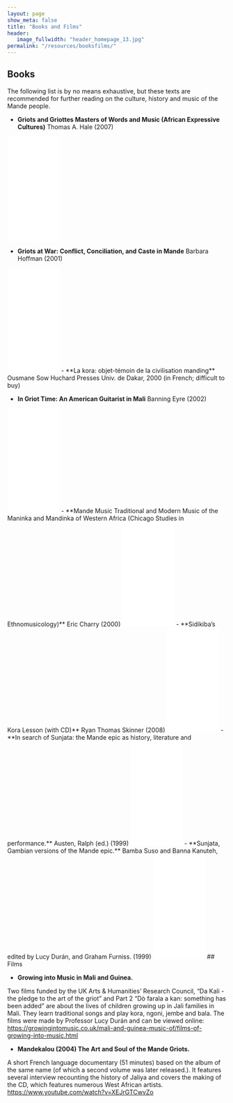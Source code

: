 ```yaml
---
layout: page
show_meta: false
title: "Books and Films"
header:
   image_fullwidth: "header_homepage_13.jpg"
permalink: "/resources/booksfilms/"
---
```


## Books
The following list is by no means exhaustive, but these texts are recommended for further reading on the culture, history and music of the Mande people.

- **Griots and Griottes Masters of Words and Music (African Expressive Cultures)** Thomas A. Hale (2007)
<iframe style="width:120px;height:240px;" marginwidth="0" marginheight="0" scrolling="no" frameborder="0" src="//ws-na.amazon-adsystem.com/widgets/q?ServiceVersion=20070822&OneJS=1&Operation=GetAdHtml&MarketPlace=US&source=ac&ref=qf_sp_asin_til&ad_type=product_link&tracking_id=thekoracafe04-20&marketplace=amazon&region=US&placement=0253219612&asins=0253219612&linkId=ebb04cc28aa1546edb6bdda56d1fd6f0&show_border=true&link_opens_in_new_window=true&price_color=333333&title_color=0066c0&bg_color=ffffff">
    </iframe>

- **Griots at War: Conflict, Conciliation, and Caste in Mande** Barbara Hoffman (2001)
<iframe style="width:120px;height:240px;" marginwidth="0" marginheight="0" scrolling="no" frameborder="0" src="//ws-na.amazon-adsystem.com/widgets/q?ServiceVersion=20070822&OneJS=1&Operation=GetAdHtml&MarketPlace=US&source=ac&ref=tf_til&ad_type=product_link&tracking_id=thekoracafe04-20&marketplace=amazon&region=US&placement=0253338050&asins=0253338050&linkId=c4f61bb4a6c217f89981bf0a173eda45&show_border=true&link_opens_in_new_window=true&price_color=333333&title_color=0066c0&bg_color=ffffff">
    </iframe>
- **La kora: objet-témoin de la civilisation manding**  Ousmane Sow Huchard Presses Univ. de Dakar, 2000 (in French; difficult to buy)

- **In Griot Time:  An American Guitarist in Mali** Banning Eyre (2002)
<iframe style="width:120px;height:240px;" marginwidth="0" marginheight="0" scrolling="no" frameborder="0" src="//ws-na.amazon-adsystem.com/widgets/q?ServiceVersion=20070822&OneJS=1&Operation=GetAdHtml&MarketPlace=US&source=ac&ref=tf_til&ad_type=product_link&tracking_id=thekoracafe04-20&marketplace=amazon&region=US&placement=185242690X&asins=185242690X&linkId=3869224e00454c8bf0daff1281c1c188&show_border=true&link_opens_in_new_window=true&price_color=333333&title_color=0066c0&bg_color=ffffff">
    </iframe>
- **Mande Music Traditional and Modern Music of the Maninka and Mandinka of Western Africa (Chicago Studies in Ethnomusicology)**  Eric Charry (2000)
<iframe style="width:120px;height:240px;" marginwidth="0" marginheight="0" scrolling="no" frameborder="0" src="//ws-na.amazon-adsystem.com/widgets/q?ServiceVersion=20070822&OneJS=1&Operation=GetAdHtml&MarketPlace=US&source=ac&ref=tf_til&ad_type=product_link&tracking_id=thekoracafe04-20&marketplace=amazon&region=US&placement=0226101622&asins=0226101622&linkId=20aec81c0f682c7cbd9f848dc24aef09&show_border=true&link_opens_in_new_window=true&price_color=333333&title_color=0066c0&bg_color=ffffff">
    </iframe>
- **Sidikiba’s Kora Lesson (with CD)** Ryan Thomas Skinner (2008)
<iframe style="width:120px;height:240px;" marginwidth="0" marginheight="0" scrolling="no" frameborder="0" src="//ws-na.amazon-adsystem.com/widgets/q?ServiceVersion=20070822&OneJS=1&Operation=GetAdHtml&MarketPlace=US&source=ac&ref=tf_til&ad_type=product_link&tracking_id=thekoracafe04-20&marketplace=amazon&region=US&placement=1592982425&asins=1592982425&linkId=54d158aedf1b645bc37e863fb4246f5e&show_border=true&link_opens_in_new_window=true&price_color=333333&title_color=0066c0&bg_color=ffffff">
    </iframe>
- **In search of Sunjata: the Mande epic as history, literature and performance.**  Austen, Ralph (ed.) (1999)  
<iframe style="width:120px;height:240px;" marginwidth="0" marginheight="0" scrolling="no" frameborder="0" src="//ws-na.amazon-adsystem.com/widgets/q?ServiceVersion=20070822&OneJS=1&Operation=GetAdHtml&MarketPlace=US&source=ac&ref=tf_til&ad_type=product_link&tracking_id=thekoracafe04-20&marketplace=amazon&region=US&placement=0253212480&asins=0253212480&linkId=a2f515265be8e32f921a774bad9ce381&show_border=true&link_opens_in_new_window=true&price_color=333333&title_color=0066c0&bg_color=ffffff">
    </iframe>
- **Sunjata, Gambian versions of the Mande epic.**  Bamba Suso and Banna Kanuteh, edited by Lucy Durán, and Graham Furniss. (1999)
<iframe style="width:120px;height:240px;" marginwidth="0" marginheight="0" scrolling="no" frameborder="0" src="//ws-na.amazon-adsystem.com/widgets/q?ServiceVersion=20070822&OneJS=1&Operation=GetAdHtml&MarketPlace=US&source=ac&ref=tf_til&ad_type=product_link&tracking_id=thekoracafe04-20&marketplace=amazon&region=US&placement=0140447369&asins=0140447369&linkId=0c3b0862f4d1a7e8196569f9ca0e59c3&show_border=true&link_opens_in_new_window=true&price_color=333333&title_color=0066c0&bg_color=ffffff">
    </iframe>
## Films

- **Growing into Music in Mali and Guinea.**

Two films funded by the UK Arts & Humanities’ Research Council, “Da Kali - the pledge to the art of the griot” and Part 2 “Dò farala a kan: something has been added” are about the lives of children growing up in Jali families in Mali. They learn traditional songs and play kora, ngoni, jembe and bala. The films were made by Professor Lucy Durán and can be viewed online:
<https://growingintomusic.co.uk/mali-and-guinea-music-of/films-of-growing-into-music.html>

- **Mandekalou (2004) The Art and Soul of the Mande Griots.**

A short French language documentary (51 minutes)  based on the album of the same name (of which a second volume was later released.). It features several interview recounting the history of Jaliya and covers the making of the CD, which features numerous West African artists.
<https://www.youtube.com/watch?v=XEJrGTCwvZo>
